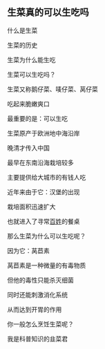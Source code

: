 ##  生菜真的可以生吃吗



什么是生菜

生菜的历史

生菜为什么能生吃



生菜可以生吃吗？

生菜又称鹅仔菜、唛仔菜、莴仔菜

吃起来脆嫩爽口

最重要的是：可以生吃

生菜原产于欧洲地中海沿岸

晚清才传入中国

最早在东南沿海栽培较多

主要提供给大城市的有钱人吃

近年来由于它：汉堡的出现

栽培面积迅速扩大

也就进入了寻常[百姓](https://baike.baidu.com/item/百姓/7558)的餐桌

那么生菜为什么可以生吃呢？

因为它：莴苣素

莴苣素是一种微量的有毒物质

但他的毒性只能杀灭细菌

同时还能刺激消化系统

从而达到开胃的作用

你一般怎么烹饪生菜呢？

我是科普知识的韭菜君
